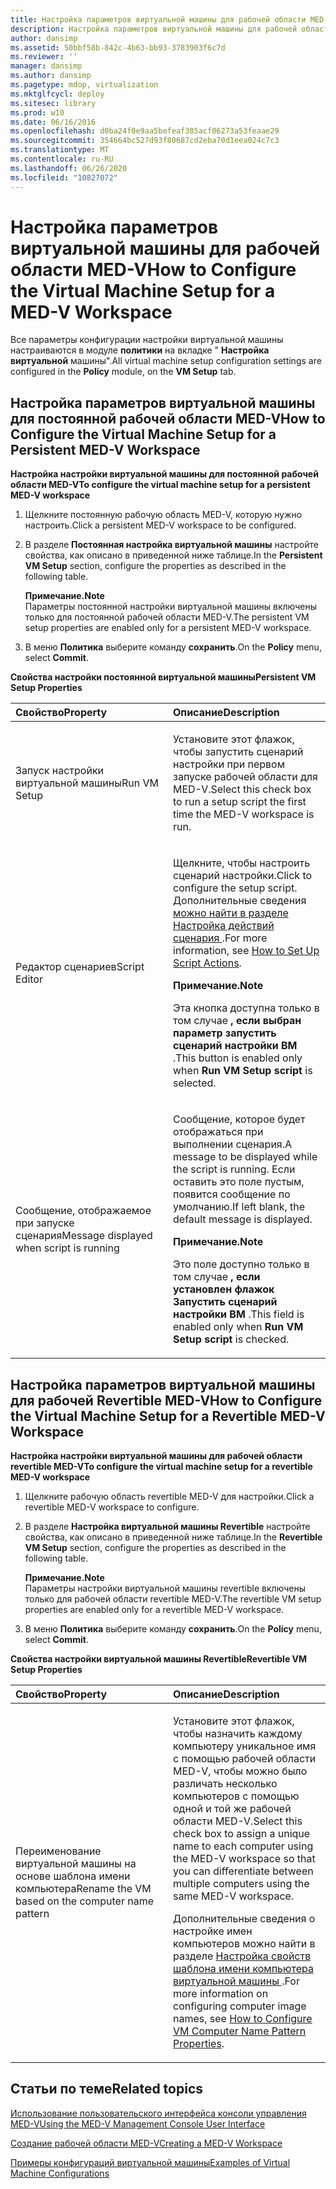 ```yaml
---
title: Настройка параметров виртуальной машины для рабочей области MED-V
description: Настройка параметров виртуальной машины для рабочей области MED-V
author: dansimp
ms.assetid: 50bbf58b-842c-4b63-bb93-3783903f6c7d
ms.reviewer: ''
manager: dansimp
ms.author: dansimp
ms.pagetype: mdop, virtualization
ms.mktglfcycl: deploy
ms.sitesec: library
ms.prod: w10
ms.date: 06/16/2016
ms.openlocfilehash: d0ba24f0e9aa5befeaf385acf06273a53feaae29
ms.sourcegitcommit: 354664bc527d93f80687cd2eba70d1eea024c7c3
ms.translationtype: MT
ms.contentlocale: ru-RU
ms.lasthandoff: 06/26/2020
ms.locfileid: "10827072"
---
```

# <span data-ttu-id="4fc3a-103">Настройка параметров виртуальной машины для рабочей области MED-V</span><span class="sxs-lookup"><span data-stu-id="4fc3a-103">How to Configure the Virtual Machine Setup for a MED-V Workspace</span></span>


<span data-ttu-id="4fc3a-104">Все параметры конфигурации настройки виртуальной машины настраиваются в модуле **политики** на вкладке " **Настройка виртуальной** машины".</span><span class="sxs-lookup"><span data-stu-id="4fc3a-104">All virtual machine setup configuration settings are configured in the **Policy** module, on the **VM Setup** tab.</span></span>

## <span data-ttu-id="4fc3a-105">Настройка параметров виртуальной машины для постоянной рабочей области MED-V</span><span class="sxs-lookup"><span data-stu-id="4fc3a-105">How to Configure the Virtual Machine Setup for a Persistent MED-V Workspace</span></span>


**<span data-ttu-id="4fc3a-106">Настройка настройки виртуальной машины для постоянной рабочей области MED-V</span><span class="sxs-lookup"><span data-stu-id="4fc3a-106">To configure the virtual machine setup for a persistent MED-V workspace</span></span>**

1.  <span data-ttu-id="4fc3a-107">Щелкните постоянную рабочую область MED-V, которую нужно настроить.</span><span class="sxs-lookup"><span data-stu-id="4fc3a-107">Click a persistent MED-V workspace to be configured.</span></span>

2.  <span data-ttu-id="4fc3a-108">В разделе **Постоянная настройка виртуальной машины** настройте свойства, как описано в приведенной ниже таблице.</span><span class="sxs-lookup"><span data-stu-id="4fc3a-108">In the **Persistent VM Setup** section, configure the properties as described in the following table.</span></span>

    **<span data-ttu-id="4fc3a-109">Примечание.</span><span class="sxs-lookup"><span data-stu-id="4fc3a-109">Note</span></span>**  
    <span data-ttu-id="4fc3a-110">Параметры постоянной настройки виртуальной машины включены только для постоянной рабочей области MED-V.</span><span class="sxs-lookup"><span data-stu-id="4fc3a-110">The persistent VM setup properties are enabled only for a persistent MED-V workspace.</span></span>



3.  <span data-ttu-id="4fc3a-111">В меню **Политика** выберите команду **сохранить**.</span><span class="sxs-lookup"><span data-stu-id="4fc3a-111">On the **Policy** menu, select **Commit**.</span></span>

**<span data-ttu-id="4fc3a-112">Свойства настройки постоянной виртуальной машины</span><span class="sxs-lookup"><span data-stu-id="4fc3a-112">Persistent VM Setup Properties</span></span>**

<table>
<colgroup>
<col width="50%" />
<col width="50%" />
</colgroup>
<thead>
<tr class="header">
<th align="left"><span data-ttu-id="4fc3a-113">Свойство</span><span class="sxs-lookup"><span data-stu-id="4fc3a-113">Property</span></span></th>
<th align="left"><span data-ttu-id="4fc3a-114">Описание</span><span class="sxs-lookup"><span data-stu-id="4fc3a-114">Description</span></span></th>
</tr>
</thead>
<tbody>
<tr class="odd">
<td align="left"><p><span data-ttu-id="4fc3a-115">Запуск настройки виртуальной машины</span><span class="sxs-lookup"><span data-stu-id="4fc3a-115">Run VM Setup</span></span></p></td>
<td align="left"><p><span data-ttu-id="4fc3a-116">Установите этот флажок, чтобы запустить сценарий настройки при первом запуске рабочей области для MED-V.</span><span class="sxs-lookup"><span data-stu-id="4fc3a-116">Select this check box to run a setup script the first time the MED-V workspace is run.</span></span></p></td>
</tr>
<tr class="even">
<td align="left"><p><span data-ttu-id="4fc3a-117">Редактор сценариев</span><span class="sxs-lookup"><span data-stu-id="4fc3a-117">Script Editor</span></span></p></td>
<td align="left"><p><span data-ttu-id="4fc3a-118">Щелкните, чтобы настроить сценарий настройки.</span><span class="sxs-lookup"><span data-stu-id="4fc3a-118">Click to configure the setup script.</span></span> <span data-ttu-id="4fc3a-119">Дополнительные сведения <a href="how-to-set-up-script-actions.md" data-raw-source="[How to Set Up Script Actions](how-to-set-up-script-actions.md)"> можно найти в разделе Настройка действий сценария </a> .</span><span class="sxs-lookup"><span data-stu-id="4fc3a-119">For more information, see <a href="how-to-set-up-script-actions.md" data-raw-source="[How to Set Up Script Actions](how-to-set-up-script-actions.md)">How to Set Up Script Actions</a>.</span></span></p>
<div class="alert">
<strong><span data-ttu-id="4fc3a-120">Примечание.</span><span class="sxs-lookup"><span data-stu-id="4fc3a-120">Note</span></span></strong><br/><p><span data-ttu-id="4fc3a-121">Эта кнопка доступна только в том случае <strong> , если выбран параметр запустить сценарий настройки ВМ </strong> .</span><span class="sxs-lookup"><span data-stu-id="4fc3a-121">This button is enabled only when <strong>Run VM Setup script</strong> is selected.</span></span></p>
</div>
<div>

</div></td>
</tr>
<tr class="odd">
<td align="left"><p><span data-ttu-id="4fc3a-122">Сообщение, отображаемое при запуске сценария</span><span class="sxs-lookup"><span data-stu-id="4fc3a-122">Message displayed when script is running</span></span></p></td>
<td align="left"><p><span data-ttu-id="4fc3a-123">Сообщение, которое будет отображаться при выполнении сценария.</span><span class="sxs-lookup"><span data-stu-id="4fc3a-123">A message to be displayed while the script is running.</span></span> <span data-ttu-id="4fc3a-124">Если оставить это поле пустым, появится сообщение по умолчанию.</span><span class="sxs-lookup"><span data-stu-id="4fc3a-124">If left blank, the default message is displayed.</span></span></p>
<div class="alert">
<strong><span data-ttu-id="4fc3a-125">Примечание.</span><span class="sxs-lookup"><span data-stu-id="4fc3a-125">Note</span></span></strong><br/><p><span data-ttu-id="4fc3a-126">Это поле доступно только в том случае <strong> , если установлен флажок Запустить сценарий настройки ВМ </strong> .</span><span class="sxs-lookup"><span data-stu-id="4fc3a-126">This field is enabled only when <strong>Run VM Setup script</strong> is checked.</span></span></p>
</div>
<div>

</div></td>
</tr>
</tbody>
</table>



## <span data-ttu-id="4fc3a-127">Настройка параметров виртуальной машины для рабочей Revertible MED-V</span><span class="sxs-lookup"><span data-stu-id="4fc3a-127">How to Configure the Virtual Machine Setup for a Revertible MED-V Workspace</span></span>


**<span data-ttu-id="4fc3a-128">Настройка настройки виртуальной машины для рабочей области revertible MED-V</span><span class="sxs-lookup"><span data-stu-id="4fc3a-128">To configure the virtual machine setup for a revertible MED-V workspace</span></span>**

1.  <span data-ttu-id="4fc3a-129">Щелкните рабочую область revertible MED-V для настройки.</span><span class="sxs-lookup"><span data-stu-id="4fc3a-129">Click a revertible MED-V workspace to configure.</span></span>

2.  <span data-ttu-id="4fc3a-130">В разделе **Настройка виртуальной машины Revertible** настройте свойства, как описано в приведенной ниже таблице.</span><span class="sxs-lookup"><span data-stu-id="4fc3a-130">In the **Revertible VM Setup** section, configure the properties as described in the following table.</span></span>

    **<span data-ttu-id="4fc3a-131">Примечание.</span><span class="sxs-lookup"><span data-stu-id="4fc3a-131">Note</span></span>**  
    <span data-ttu-id="4fc3a-132">Параметры настройки виртуальной машины revertible включены только для рабочей области revertible MED-V.</span><span class="sxs-lookup"><span data-stu-id="4fc3a-132">The revertible VM setup properties are enabled only for a revertible MED-V workspace.</span></span>



3.  <span data-ttu-id="4fc3a-133">В меню **Политика** выберите команду **сохранить**.</span><span class="sxs-lookup"><span data-stu-id="4fc3a-133">On the **Policy** menu, select **Commit**.</span></span>

**<span data-ttu-id="4fc3a-134">Свойства настройки виртуальной машины Revertible</span><span class="sxs-lookup"><span data-stu-id="4fc3a-134">Revertible VM Setup Properties</span></span>**

<table>
<colgroup>
<col width="50%" />
<col width="50%" />
</colgroup>
<thead>
<tr class="header">
<th align="left"><span data-ttu-id="4fc3a-135">Свойство</span><span class="sxs-lookup"><span data-stu-id="4fc3a-135">Property</span></span></th>
<th align="left"><span data-ttu-id="4fc3a-136">Описание</span><span class="sxs-lookup"><span data-stu-id="4fc3a-136">Description</span></span></th>
</tr>
</thead>
<tbody>
<tr class="odd">
<td align="left"><p><span data-ttu-id="4fc3a-137">Переименование виртуальной машины на основе шаблона имени компьютера</span><span class="sxs-lookup"><span data-stu-id="4fc3a-137">Rename the VM based on the computer name pattern</span></span></p></td>
<td align="left"><p><span data-ttu-id="4fc3a-138">Установите этот флажок, чтобы назначить каждому компьютеру уникальное имя с помощью рабочей области MED-V, чтобы можно было различать несколько компьютеров с помощью одной и той же рабочей области MED-V.</span><span class="sxs-lookup"><span data-stu-id="4fc3a-138">Select this check box to assign a unique name to each computer using the MED-V workspace so that you can differentiate between multiple computers using the same MED-V workspace.</span></span></p>
<p><span data-ttu-id="4fc3a-139">Дополнительные сведения о настройке имен компьютеров можно найти в разделе <a href="how-to-configure-vm-computer-name-pattern-propertiesmedvv2.md" data-raw-source="[How to Configure VM Computer Name Pattern Properties](how-to-configure-vm-computer-name-pattern-propertiesmedvv2.md)"> Настройка свойств шаблона имени компьютера виртуальной машины </a> .</span><span class="sxs-lookup"><span data-stu-id="4fc3a-139">For more information on configuring computer image names, see <a href="how-to-configure-vm-computer-name-pattern-propertiesmedvv2.md" data-raw-source="[How to Configure VM Computer Name Pattern Properties](how-to-configure-vm-computer-name-pattern-propertiesmedvv2.md)">How to Configure VM Computer Name Pattern Properties</a>.</span></span></p></td>
</tr>
</tbody>
</table>



## <span data-ttu-id="4fc3a-140">Статьи по теме</span><span class="sxs-lookup"><span data-stu-id="4fc3a-140">Related topics</span></span>


[<span data-ttu-id="4fc3a-141">Использование пользовательского интерфейса консоли управления MED-V</span><span class="sxs-lookup"><span data-stu-id="4fc3a-141">Using the MED-V Management Console User Interface</span></span>](using-the-med-v-management-console-user-interface.md)

[<span data-ttu-id="4fc3a-142">Создание рабочей области MED-V</span><span class="sxs-lookup"><span data-stu-id="4fc3a-142">Creating a MED-V Workspace</span></span>](creating-a-med-v-workspacemedv-10-sp1.md)

[<span data-ttu-id="4fc3a-143">Примеры конфигураций виртуальной машины</span><span class="sxs-lookup"><span data-stu-id="4fc3a-143">Examples of Virtual Machine Configurations</span></span>](examples-of-virtual-machine-configurationsv2.md)










